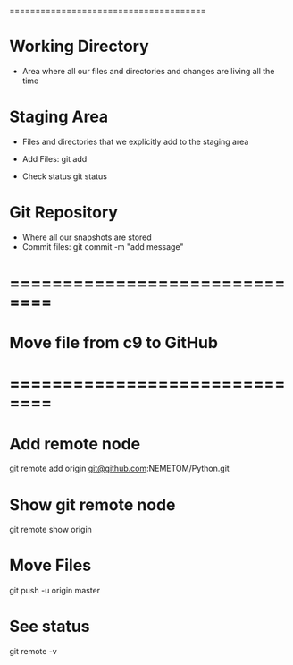 
======================================
# Working Directory
- Area where all our files and directories and changes are living all the time 

# Staging Area
- Files and directories that we explicitly add to the staging area
- Add Files:
git add <file name>

- Check status
git status


# Git Repository
- Where all our snapshots are stored
- Commit files:
git commit -m "add message"

# ==============================
# Move file from c9 to GitHub
# ==============================

# Add remote node
git remote add origin git@github.com:NEMETOM/Python.git

# Show git remote node
git remote show origin

# Move Files
git push -u origin master

# See status
git remote -v

